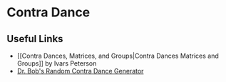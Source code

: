 # Contra Dance

## Useful Links

* [[Contra Dances, Matrices, and Groups|Contra Dances Matrices and Groups]] by Ivars Peterson
* [Dr. Bob's Random Contra Dance Generator](http://www.cs.cmu.edu/~ref/random-contras.html)
